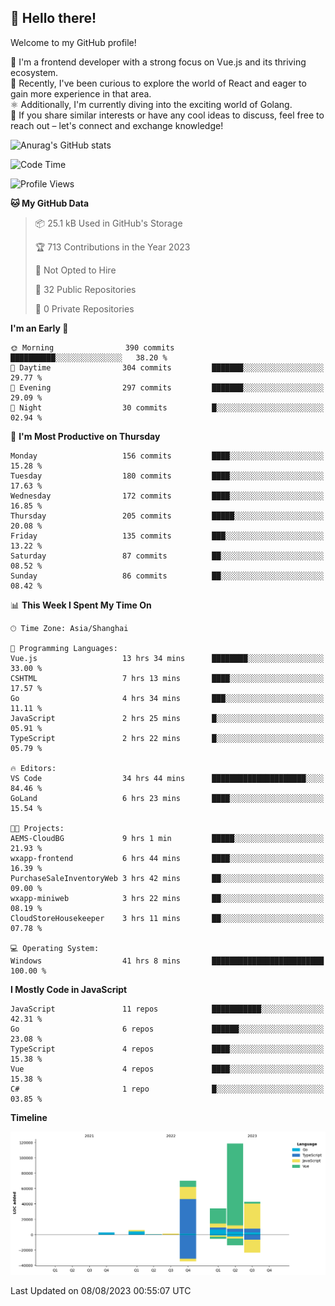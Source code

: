 ## 👋 Hello there!

Welcome to my GitHub profile!

🤑 I'm a frontend developer with a strong focus on Vue.js and its thriving ecosystem.    
🌱 Recently, I've been curious to explore the world of React and eager to gain more experience in that area.   
⚛️ Additionally, I'm currently diving into the exciting world of Golang.   
🚀 If you share similar interests or have any cool ideas to discuss, feel free to reach out – let's connect and exchange knowledge!    

![Anurag's GitHub stats](https://github-readme-stats.vercel.app/api?username=huangyul&show_icons=true&&title_color=fff&icon_color=79ff97&text_color=9f9f9f&bg_color=151515&count_private=true)

<!--START_SECTION:waka-->
![Code Time](http://img.shields.io/badge/Code%20Time-290%20hrs%2041%20mins-blue)

![Profile Views](http://img.shields.io/badge/Profile%20Views-68-blue)

**🐱 My GitHub Data** 

> 📦 25.1 kB Used in GitHub's Storage 
 > 
> 🏆 713 Contributions in the Year 2023
 > 
> 🚫 Not Opted to Hire
 > 
> 📜 32 Public Repositories 
 > 
> 🔑 0 Private Repositories 
 > 
**I'm an Early 🐤** 

```text
🌞 Morning                390 commits         ██████████░░░░░░░░░░░░░░░   38.20 % 
🌆 Daytime                304 commits         ███████░░░░░░░░░░░░░░░░░░   29.77 % 
🌃 Evening                297 commits         ███████░░░░░░░░░░░░░░░░░░   29.09 % 
🌙 Night                  30 commits          █░░░░░░░░░░░░░░░░░░░░░░░░   02.94 % 
```
📅 **I'm Most Productive on Thursday** 

```text
Monday                   156 commits         ████░░░░░░░░░░░░░░░░░░░░░   15.28 % 
Tuesday                  180 commits         ████░░░░░░░░░░░░░░░░░░░░░   17.63 % 
Wednesday                172 commits         ████░░░░░░░░░░░░░░░░░░░░░   16.85 % 
Thursday                 205 commits         █████░░░░░░░░░░░░░░░░░░░░   20.08 % 
Friday                   135 commits         ███░░░░░░░░░░░░░░░░░░░░░░   13.22 % 
Saturday                 87 commits          ██░░░░░░░░░░░░░░░░░░░░░░░   08.52 % 
Sunday                   86 commits          ██░░░░░░░░░░░░░░░░░░░░░░░   08.42 % 
```


📊 **This Week I Spent My Time On** 

```text
🕑︎ Time Zone: Asia/Shanghai

💬 Programming Languages: 
Vue.js                   13 hrs 34 mins      ████████░░░░░░░░░░░░░░░░░   33.00 % 
CSHTML                   7 hrs 13 mins       ████░░░░░░░░░░░░░░░░░░░░░   17.57 % 
Go                       4 hrs 34 mins       ███░░░░░░░░░░░░░░░░░░░░░░   11.11 % 
JavaScript               2 hrs 25 mins       █░░░░░░░░░░░░░░░░░░░░░░░░   05.91 % 
TypeScript               2 hrs 22 mins       █░░░░░░░░░░░░░░░░░░░░░░░░   05.79 % 

🔥 Editors: 
VS Code                  34 hrs 44 mins      █████████████████████░░░░   84.46 % 
GoLand                   6 hrs 23 mins       ████░░░░░░░░░░░░░░░░░░░░░   15.54 % 

🐱‍💻 Projects: 
AEMS-CloudBG             9 hrs 1 min         █████░░░░░░░░░░░░░░░░░░░░   21.93 % 
wxapp-frontend           6 hrs 44 mins       ████░░░░░░░░░░░░░░░░░░░░░   16.39 % 
PurchaseSaleInventoryWeb 3 hrs 42 mins       ██░░░░░░░░░░░░░░░░░░░░░░░   09.00 % 
wxapp-miniweb            3 hrs 22 mins       ██░░░░░░░░░░░░░░░░░░░░░░░   08.19 % 
CloudStoreHousekeeper    3 hrs 11 mins       ██░░░░░░░░░░░░░░░░░░░░░░░   07.78 % 

💻 Operating System: 
Windows                  41 hrs 8 mins       █████████████████████████   100.00 % 
```

**I Mostly Code in JavaScript** 

```text
JavaScript               11 repos            ███████████░░░░░░░░░░░░░░   42.31 % 
Go                       6 repos             ██████░░░░░░░░░░░░░░░░░░░   23.08 % 
TypeScript               4 repos             ████░░░░░░░░░░░░░░░░░░░░░   15.38 % 
Vue                      4 repos             ████░░░░░░░░░░░░░░░░░░░░░   15.38 % 
C#                       1 repo              █░░░░░░░░░░░░░░░░░░░░░░░░   03.85 % 
```



**Timeline**

![Lines of Code chart](https://raw.githubusercontent.com/huangyul/huangyul/main/assets/bar_graph.png)


 Last Updated on 08/08/2023 00:55:07 UTC
<!--END_SECTION:waka-->
